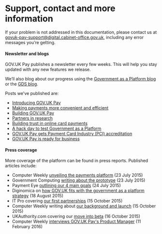 # Support, contact and more information

If your problem is not addressed in this documentation, please contact us at [govuk-pay-support@digital.cabinet-office.gov.uk](mailto:govuk-pay-support@digital.cabinet-office.gov.uk), including any error messages you’re getting.

#### Newsletter and blogs

GOV.UK Pay publishes a newsletter every few weeks. This will help you stay updated with any new features we release.

We’ll also blog about our progress using the [Government as a Platform blog](https://governmentasaplatform.blog.gov.uk/) or the [GDS blog](https://gds.blog.gov.uk/).

Posts we've published are:

 - [Introducing GOV.UK Pay](https://gds.blog.gov.uk/2015/10/15/introducing-gov-uk-pay/)
 - [Making payments more convenient and efficient](https://gds.blog.gov.uk/2015/07/23/making-payments-more-convenient-and-efficient/)
 - [Building GOV.UK Pay](https://governmentasaplatform.blog.gov.uk/2016/03/31/building-pay/)
 - [Partners in research](https://governmentasaplatform.blog.gov.uk/2016/06/30/partners-in-research/)
 - [Building trust in online card payments](https://governmentasaplatform.blog.gov.uk/2016/04/21/trust-online-payments/)
 - [A hack day to test Government as a Platform](https://gds.blog.gov.uk/2016/02/05/a-hack-day-to-test-government-as-a-platform/)
 - [GOV.UK Pay gets Payment Card Industry (PCI) accreditation](https://governmentasaplatform.blog.gov.uk/2016/07/29/pay-pci-accreditation/)
 - [GOV.UK Pay is ready for business](https://governmentasaplatform.blog.gov.uk/2016/09/16/ready-for-business/)

#### Press coverage
More coverage of the platform can be found in press reports. Published articles include:

 - Computer Weekly [unveiling the payments platform](http://www.computerweekly.com/news/4500250431/GDS-unveils-payments-platform-protoype-in-government-as-a-platform-strategy) (23 July 2015)
 - Government Computing [writing about the prototype](http://central-government.governmentcomputing.com/news/gds-develops-payments-platform-prototype-4630065) (23 July 2015)
 - Payment Eye [outlining our 4 main goals](http://www.paymenteye.com/2015/07/24/uk-government-develops-prototype-payments-platform/) (24 July 2015)
 - Diginomica on [how GOV.UK fits with the government as a platform strategy](http://diginomica.com/2015/08/13/gds-government-as-a-platform-ambitions-are-misunderstood-its-not-about-control/#.VjoZK6RD014) (18 August 2015)
 - IT Pro covering [our first partnerships](http://www.itpro.co.uk/government-it-strategy/25031/gds-payment-tool-govuk-pay-enters-beta-testing) (15 October 2015)
 - Computer Weekly writing about [our background and launch](http://www.computerweekly.com/news/4500255549/GDS-payments-platform-Govuk-Pay-to-start-taking-real-payments) (15 October 2015)
 - UKAuthority.com covering our [move into beta](http://www.ukauthority.com/news/5700/common-payments-platform-moves-into-beta) (16 October 2015)
 - Computer Weekly [interviews GOV.UK Pay's Product Manager](http://www.computerweekly.com/news/4500272567/Interview-Till-Wirth-product-manager-Govuk-Pay-at-GDS) (11 February 2016)
